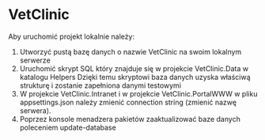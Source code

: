 # VetClinic
Aby uruchomić projekt lokalnie należy:
1) Utworzyć pustą bazę danych  o nazwie VetClinic na swoim lokalnym serwerze
2) Uruchomić skrypt SQL który znajduje się w projekcie VetClinic.Data w katalogu Helpers
    Dzięki temu skryptowi baza danych uzyska właściwą strukturę i zostanie zapełniona danymi testowymi 
3) W projekcie VetClinic.Intranet i w projekcie VetClinic.PortalWWW w pliku appsettings.json należy zmienić connection string (zmienić nazwę serwera).
4) Poprzez konsole menadzera pakietów zaaktualizować baze danych poleceniem update-database
